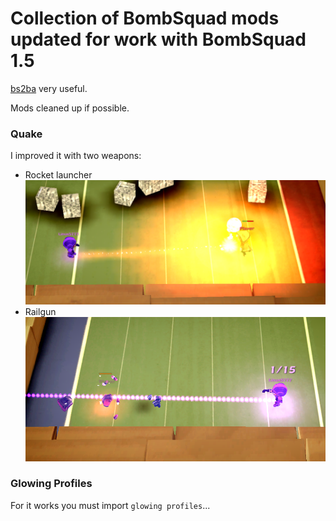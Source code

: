 # Collection of BombSquad mods updated for work with BombSquad 1.5
[bs2ba](https://github.com/Dliwk/bs2ba) very useful.

Mods cleaned up if possible.

### Quake
I improved it with two weapons:
- Rocket launcher
![](/images/mods/quake/rocketlauncher.png)
- Railgun
![](/images/mods/quake/railgun.png)


### Glowing Profiles
For it works you must import `glowing profiles`...

